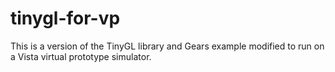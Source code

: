tinygl-for-vp
=============

This is a version of the TinyGL library and Gears example modified to run on a Vista virtual prototype simulator.
